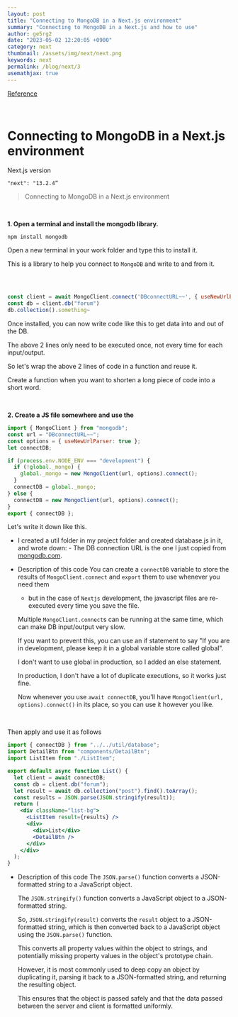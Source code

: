 ```yaml
---
layout: post
title: "Connecting to MongoDB in a Next.js environment"
summary: "Connecting to MongoDB in a Next.js and how to use"
author: ge5rg2
date: "2023-05-02 12:20:05 +0900"
category: next
thumbnail: /assets/img/next/next.png
keywords: next
permalink: /blog/next/3
usemathjax: true
---
```


[Reference](https://codingapple.com/)

<br/>

# Connecting to MongoDB in a Next.js environment

Next.js version

`"next": "13.2.4”`

> Connecting to MongoDB in a Next.js environment

<br/>

**1. Open a terminal and install the mongodb library.**

```
npm install mongodb
```

Open a new terminal in your work folder and type this to install it.

This is a library to help you connect to `MongoDB` and write to and from it.

<br/>

```jsx

const client = await MongoClient.connect('DBconnectURL~~', { useNewUrlParser: true })
const db = client.db("forum")
db.collection().something~
```

Once installed, you can now write code like this to get data into and out of the DB.

The above 2 lines only need to be executed once, not every time for each input/output.

So let's wrap the above 2 lines of code in a function and reuse it.

Create a function when you want to shorten a long piece of code into a short word.

<br/>

**2. Create a JS file somewhere and use the**

```jsx
import { MongoClient } from "mongodb";
const url = "DBconnectURL~~";
const options = { useNewUrlParser: true };
let connectDB;

if (process.env.NODE_ENV === "development") {
  if (!global._mongo) {
    global._mongo = new MongoClient(url, options).connect();
  }
  connectDB = global._mongo;
} else {
  connectDB = new MongoClient(url, options).connect();
}
export { connectDB };
```

Let's write it down like this.

- I created a util folder in my project folder and created database.js in it, and wrote down: - The DB connection URL is the one I just copied from [mongodb.com](http://mongodb.com/).

- Description of this code
  You can create a `connectDB` variable to store the results of `MongoClient.connect` and `export` them to use whenever you need them

  - but in the case of `Nextjs` development, the javascript files are re-executed every time you save the file.

  Multiple `MongoClient.connect`s can be running at the same time, which can make DB input/output very slow.

  If you want to prevent this, you can use an if statement to say "If you are in development, please keep it in a global variable store called global".

  I don't want to use global in production, so I added an else statement.

  In production, I don't have a lot of duplicate executions, so it works just fine.

  Now whenever you use `await connectDB`, you'll have `MongoClient(url, options).connect()` in its place, so you can use it however you like.

<br/>

Then apply and use it as follows

```jsx
import { connectDB } from "../../util/database";
import DetailBtn from "components/DetailBtn";
import ListItem from "./ListItem";

export default async function List() {
  let client = await connectDB;
  const db = client.db("forum");
  let result = await db.collection("post").find().toArray();
  const results = JSON.parse(JSON.stringify(result));
  return (
    <div className="list-bg">
      <ListItem result={results} />
      <div>
        <div>List</div>
        <DetailBtn />
      </div>
    </div>
  );
}
```

- Description of this code
  The `JSON.parse()` function converts a JSON-formatted string to a JavaScript object.

  The `JSON.stringify()` function converts a JavaScript object to a JSON-formatted string.

  So, `JSON.stringify(result)` converts the `result` object to a JSON-formatted string, which is then converted back to a JavaScript object using the `JSON.parse()` function.

  This converts all property values within the object to strings, and potentially missing property values in the object's prototype chain.

  However, it is most commonly used to deep copy an object by duplicating it, parsing it back to a JSON-formatted string, and returning the resulting object.

  This ensures that the object is passed safely and that the data passed between the server and client is formatted uniformly.
